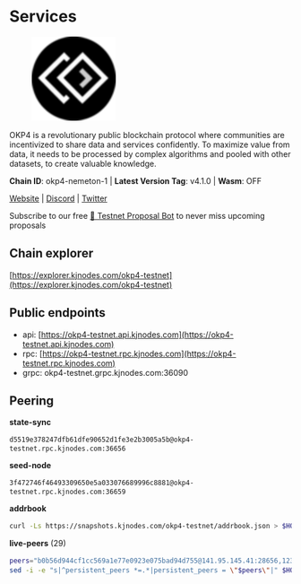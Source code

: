 # Services

<figure><img src="https://raw.githubusercontent.com/kj89/cosmos-images/main/logos/okp4.png" width="150" alt=""><figcaption></figcaption></figure>

OKP4 is a revolutionary public blockchain protocol where communities are incentivized to  share data and services confidently. To maximize value from data, it needs to be processed  by complex algorithms and pooled with other datasets, to create valuable knowledge.

**Chain ID**: okp4-nemeton-1 | **Latest Version Tag**: v4.1.0 | **Wasm**: OFF

[Website](https://okp4.network) | [Discord](https://discord.gg/okp4) | [Twitter](https://twitter.com/OKP4_Protocol)



Subscribe to our free [🤖 Testnet Proposal Bot](https://t.me/kjnodes_testnet_proposal_bot) to never miss upcoming proposals


## Chain explorer
[https://explorer.kjnodes.com/okp4-testnet](https://explorer.kjnodes.com/okp4-testnet)

## Public endpoints

* api: [https://okp4-testnet.api.kjnodes.com](https://okp4-testnet.api.kjnodes.com)
* rpc: [https://okp4-testnet.rpc.kjnodes.com](https://okp4-testnet.rpc.kjnodes.com)
* grpc: okp4-testnet.grpc.kjnodes.com:36090

## Peering

**state-sync**

```text
d5519e378247dfb61dfe90652d1fe3e2b3005a5b@okp4-testnet.rpc.kjnodes.com:36656
```

**seed-node**

```text
3f472746f46493309650e5a033076689996c8881@okp4-testnet.rpc.kjnodes.com:36659
```

**addrbook**
```bash
curl -Ls https://snapshots.kjnodes.com/okp4-testnet/addrbook.json > $HOME/.okp4d/config/addrbook.json
```

**live-peers** (29)
```bash
peers="b0b56d944cf1cc569a1e77e0923e075bad94d755@141.95.145.41:28656,12367c976a54980789e56c4fcaa5c38576be9ce1@65.109.89.5:32656,584871b6f75e970f5a95f9532fdc05fc91d6b447@65.109.116.204:20456,5a48f6e97236ea2b75184a8c4c4ddd7c5a939a2e@65.109.65.163:20456,0521f5697fd89fc58bfbe0867525a9fe9efc12f4@65.109.154.182:38656,d5519e378247dfb61dfe90652d1fe3e2b3005a5b@65.109.68.190:36656,c5616b6e6a0612f8800898e8e3ced17ffd87877a@51.178.65.184:26656,ead118d7cbe51cbabf5a77b69db7255512f41023@88.208.34.134:60656,7dfc61d3ac9f6da7fa9f4893bc0ffa17ef8006e6@185.111.159.139:36656,874373b78d2cd50e716aa464bf407581d9305655@94.250.201.130:27656,603828b0b21b150ece5aeee9d548a259d08348ec@65.108.224.156:26656,42fbb917fca6787bc3ab774865f4bb1ef950f114@65.108.226.26:30656,14f8949ab0a276d2e55c8fa6255430881978a619@185.192.96.236:26656,8cdeb85dada114c959c36bb59ce258c65ae3a09c@88.198.242.163:36656,8a7605d8ae4338de5b7a0d5c70244ce05e377630@85.10.200.221:26656,5c2a752c9b1952dbed075c56c600c3a79b58c395@95.214.55.232:26996,8af258bbe73f4c66127a7b3e8b1ec23fde2950a6@65.108.192.123:19656,eef77b5ae1c37f3e5809ff928c329dde906be388@65.108.133.73:21656,c5ef62186e9aad1f83cab06f91533d1d5709bba7@65.109.117.212:13093,d1a0ff9bd7ea1ebd06bc7158f3523f5e557328be@163.172.135.127:26656,78d923333e39e747c6a7fbfcc822ec6279990556@91.211.251.232:28656,8527f34bd6e542304809386896997d12d80e5e0e@65.108.237.232:29656,fff0a8c202befd9459ff93783a0e7756da305fe3@38.242.150.63:16656,854cc8b83a48ba4394c1940b57d0f42ec013e033@38.242.251.204:26656,6a66a38bdd5895ec6f1ce18b3430860a30e18e02@142.132.149.118:26656,74349a1cb9479b291866debe2042de8a2e88b850@65.108.233.109:17656,8028015d1c6828a0b734f3b108f0853b0e19305e@157.90.176.184:26656,540e0e9b33b2d87315fdf7089404671581d36e94@95.217.203.43:26656,8bccab4596e8bc162763bad6597d43523e6c32f8@104.194.8.68:26656"
sed -i -e "s|^persistent_peers *=.*|persistent_peers = \"$peers\"|" $HOME/.okp4d/config/config.toml
```
